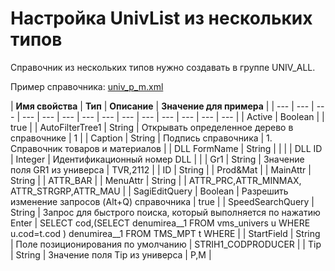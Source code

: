 # Настройка UnivList из нескольких типов

Справочник из нескольких типов нужно создавать в группе UNIV\_ALL.

Пример справочника: [univ\_p\_m.xml](https://yadi.sk/d/QPPFbzM13Wp8vq)

| **Имя свойства** | **Тип** | **Описание** | **Значение для примера** |
| --- | --- | --- | --- | --- | --- | --- | --- | --- | --- | --- | --- | --- | --- |
| Active | Boolean |  | true |
| AutoFilterTree1 | String | Открывать определенное дерево в справочнике | 1 |
| Caption | String | Подпись справочника | 1. Справочник товаров и материалов |
| DLL FormName | String |  |   |
| DLL ID | Integer | Идентификационный номер DLL  |   |
| Gr1 | String | Значение поля GR1 из универса  | TVR,2112   |
| ID | String |   | Prod&Mat  |
| MainAttr | String |   | ATTR\_BAR  |
| MenuAttr | String |   | ATTR\_PRC,ATTR\_MINMAX, ATTR\_STRGRP,ATTR\_MAU  |
| SagiEditQuery | Boolean | Разрешить изменение запросов \(Alt+Q\) справочника   | true  |
| SpeedSearchQuery | String | Запрос для быстрого поиска,  который выполняется по нажатию Enter  | SELECT cod,\(SELECT denumirea\_\_1 FROM vms\_univers u WHERE u.cod=t.cod \) denumirea\_\_1 FROM TMS\_MPT t WHERE  |
| StartField | String | Поле позиционирования по умолчанию  | STRIH1\_CODPRODUCER  |
| Tip | String | Значение поля Tip из универса   | P,M  |

